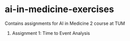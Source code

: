 # ai-in-medicine-exercises

Contains assignments for AI in Medicine 2 course at TUM

1. Assignment 1: Time to Event Analysis

